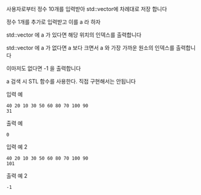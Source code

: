사용자로부터 정수 10개를 입력받아 std::vector에 차례대로 저장 합니다

정수 1개를 추가로 입력받고 이를 a 라 하자

std::vector 에 a 가 있다면 해당 위치의 인덱스를 출력합니다

std::vector 에 a 가 없다면 a 보다 크면서 a 와 가장 가까운 원소의 인덱스를 출력합니다

이마저도 없다면 -1 을 출력합니다

a 검색 시 STL 함수를 사용한다. 직접 구현해서는 안됩니다

입력 예
```
40 20 10 30 50 60 80 70 100 90
31
```

출력 예
```
0
```

입력 예 2
```
40 20 10 30 50 60 80 70 100 90
101
```

출력 예 2
```
-1
```
